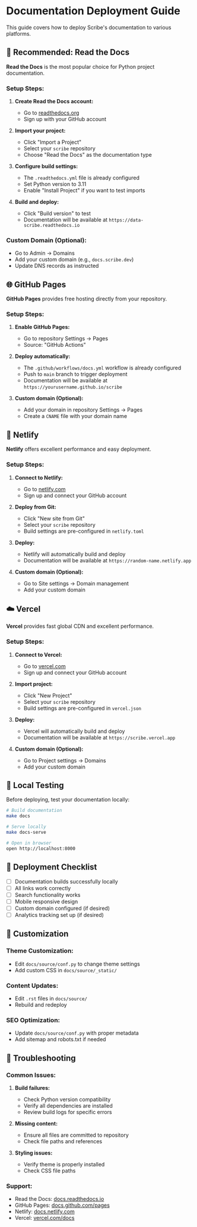 # Documentation Deployment Guide

This guide covers how to deploy Scribe's documentation to various platforms.

## 🎯 Recommended: Read the Docs

**Read the Docs** is the most popular choice for Python project documentation.

### Setup Steps:

1. **Create Read the Docs account:**
   - Go to [readthedocs.org](https://readthedocs.org)
   - Sign up with your GitHub account

2. **Import your project:**
   - Click "Import a Project"
   - Select your `scribe` repository
   - Choose "Read the Docs" as the documentation type

3. **Configure build settings:**
   - The `.readthedocs.yml` file is already configured
   - Set Python version to 3.11
   - Enable "Install Project" if you want to test imports

4. **Build and deploy:**
   - Click "Build version" to test
   - Documentation will be available at `https://data-scribe.readthedocs.io`

### Custom Domain (Optional):
- Go to Admin → Domains
- Add your custom domain (e.g., `docs.scribe.dev`)
- Update DNS records as instructed

## 🌐 GitHub Pages

**GitHub Pages** provides free hosting directly from your repository.

### Setup Steps:

1. **Enable GitHub Pages:**
   - Go to repository Settings → Pages
   - Source: "GitHub Actions"

2. **Deploy automatically:**
   - The `.github/workflows/docs.yml` workflow is already configured
   - Push to `main` branch to trigger deployment
   - Documentation will be available at `https://yourusername.github.io/scribe`

3. **Custom domain (Optional):**
   - Add your domain in repository Settings → Pages
   - Create a `CNAME` file with your domain name

## 🚀 Netlify

**Netlify** offers excellent performance and easy deployment.

### Setup Steps:

1. **Connect to Netlify:**
   - Go to [netlify.com](https://netlify.com)
   - Sign up and connect your GitHub account

2. **Deploy from Git:**
   - Click "New site from Git"
   - Select your `scribe` repository
   - Build settings are pre-configured in `netlify.toml`

3. **Deploy:**
   - Netlify will automatically build and deploy
   - Documentation will be available at `https://random-name.netlify.app`

4. **Custom domain (Optional):**
   - Go to Site settings → Domain management
   - Add your custom domain

## ☁️ Vercel

**Vercel** provides fast global CDN and excellent performance.

### Setup Steps:

1. **Connect to Vercel:**
   - Go to [vercel.com](https://vercel.com)
   - Sign up and connect your GitHub account

2. **Import project:**
   - Click "New Project"
   - Select your `scribe` repository
   - Build settings are pre-configured in `vercel.json`

3. **Deploy:**
   - Vercel will automatically build and deploy
   - Documentation will be available at `https://scribe.vercel.app`

4. **Custom domain (Optional):**
   - Go to Project settings → Domains
   - Add your custom domain

## 🔧 Local Testing

Before deploying, test your documentation locally:

```bash
# Build documentation
make docs

# Serve locally
make docs-serve

# Open in browser
open http://localhost:8000
```

## 📝 Deployment Checklist

- [ ] Documentation builds successfully locally
- [ ] All links work correctly
- [ ] Search functionality works
- [ ] Mobile responsive design
- [ ] Custom domain configured (if desired)
- [ ] Analytics tracking set up (if desired)

## 🎨 Customization

### Theme Customization:
- Edit `docs/source/conf.py` to change theme settings
- Add custom CSS in `docs/source/_static/`

### Content Updates:
- Edit `.rst` files in `docs/source/`
- Rebuild and redeploy

### SEO Optimization:
- Update `docs/source/conf.py` with proper metadata
- Add sitemap and robots.txt if needed

## 🚨 Troubleshooting

### Common Issues:

1. **Build failures:**
   - Check Python version compatibility
   - Verify all dependencies are installed
   - Review build logs for specific errors

2. **Missing content:**
   - Ensure all files are committed to repository
   - Check file paths and references

3. **Styling issues:**
   - Verify theme is properly installed
   - Check CSS file paths

### Support:
- Read the Docs: [docs.readthedocs.io](https://docs.readthedocs.io)
- GitHub Pages: [docs.github.com/pages](https://docs.github.com/pages)
- Netlify: [docs.netlify.com](https://docs.netlify.com)
- Vercel: [vercel.com/docs](https://vercel.com/docs)
